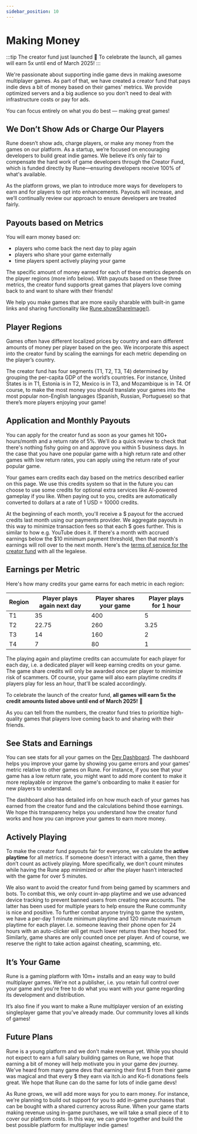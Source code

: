 ```yaml
---
sidebar_position: 10
---
```


# Making Money

:::tip
The creator fund just launched 🥳 To celebrate the launch, all games will earn 5x until end of March 2025!
:::

We're passionate about supporting indie game devs in making awesome multiplayer games. As part of that, we have created a creator fund that pays indie devs a bit of money based on their games' metrics. We provide optimized servers and a big audience so you don't need to deal with infrastructure costs or pay for ads.

You can focus entirely on what you do best — making great games!

## We Don’t Show Ads or Charge Our Players

Rune doesn’t show ads, charge players, or make any money from the games on our platform. As a startup, we’re focused on encouraging developers to build great indie games. We believe it’s only fair to compensate the hard work of game developers through the Creator Fund, which is funded directly by Rune—ensuring developers receive 100% of what's available.

As the platform grows, we plan to introduce more ways for developers to earn and for players to opt into enhancements. Payouts will increase, and we’ll continually review our approach to ensure developers are treated fairly.

## Payouts based on Metrics

You will earn money based on:

- players who come back the next day to play again
- players who share your game externally
- time players spent actively playing your game

The specific amount of money earned for each of these metrics depends on the player regions (more info below). With payouts based on these three metrics, the creator fund supports great games that players love coming back to and want to share with their friends!

We help you make games that are more easily sharable with built-in game links and sharing functionality like [Rune.showShareImage()](../api-reference.md#runeshowshareimage).

## Player Regions

Games often have different localized prices by country and earn different amounts of money per player based on the geo. We incorporate this aspect into the creator fund by scaling the earnings for each metric depending on the player’s country.

The creator fund has four segments (T1, T2, T3, T4) determined by grouping the per-capita GDP of the world’s countries. For instance, United States is in T1, Estonia is in T2, Mexico is in T3, and Mozambique is in T4. Of course, to make the most money you should translate your games into the most popular non-English languages (Spanish, Russian, Portuguese) so that there’s more players enjoying your game!

## Application and Monthly Payouts

You can apply for the creator fund as soon as your games hit 100+ hours/month and a return rate of 5%. We'll do a quick review to check that there's nothing fishy going on and approve you within 5 business days. In the case that you have one popular game with a high return rate and other games with low return rates, you can apply using the return rate of your popular game.

Your games earn credits each day based on the metrics described earlier on this page. We use this credits system so that in the future you can choose to use some credits for optional extra services like AI-powered gameplay if you like. When paying out to you, credits are automatically converted to dollars at a rate of 1 USD = 10000 credits.

At the beginning of each month, you'll receive a $ payout for the accrued credits last month using our payments provider. We aggregate payouts in this way to minimize transaction fees so that each $ goes further. This is similar to how e.g. YouTube does it. If there's a month with accrued earnings below the $10 minimum payment threshold, then that month's earnings will roll over to the next month. Here's the [terms of service for the creator fund](https://www.rune.ai/creator-fund-terms) with all the legalese.

## Earnings per Metric

Here's how many credits your game earns for each metric in each region:

| Region | Player plays again next day | Player shares your game | Player plays for 1 hour |
| ------ | --------------------------- | ----------------------- | ----------------------- |
| T1     | 35                          | 400                     | 5                       |
| T2     | 22.75                       | 260                     | 3.25                    |
| T3     | 14                          | 160                     | 2                       |
| T4     | 7                           | 80                      | 1                       |

The playing again and playtime credits can accumulate for each player for each day, i.e. a dedicated player will keep earning credits on your game. The game share credits will only be awarded once per player to minimize risk of scammers. Of course, your game will also earn playtime credits if players play for less an hour, that'll be scaled accordingly.

To celebrate the launch of the creator fund, **all games will earn 5x the credit amounts listed above until end of March 2025!** 🚀

As you can tell from the numbers, the creator fund tries to prioritize high-quality games that players love coming back to and sharing with their friends.

## See Stats and Earnings

You can see stats for all your games on the [Dev Dashboard](https://dash.rune.ai/). The dashboard helps you improve your game by showing you game errors and your games' metric relative to other games on Rune. For instance, if you see that your game has a low return rate, you might want to add more content to make it more replayable or improve the game's onboarding to make it easier for new players to understand.

The dashboard also has detailed info on how much each of your games has earned from the creator fund and the calculations behind those earnings. We hope this transparency helps you understand how the creator fund works and how you can improve your games to earn more money.

## Actively Playing

To make the creator fund payouts fair for everyone, we calculate the **active playtime** for all metrics. If someone doesn't interact with a game, then they don’t count as actively playing. More specifically, we don’t count minutes while having the Rune app minimized or after the player hasn’t interacted with the game for over 5 minutes.

We also want to avoid the creator fund from being gamed by scammers and bots. To combat this, we only count in-app playtime and we use advanced device tracking to prevent banned users from creating new accounts. The latter has been used for multiple years to help ensure the Rune community is nice and positive. To further combat anyone trying to game the system, we have a per-day 1 minute minimum playtime and 120 minute maximum playtime for each player. I.e. someone leaving their phone open for 24 hours with an auto-clicker will get much lower returns than they hoped for. Similarly, game shares are only counted once per player. And of course, we reserve the right to take action against cheating, scamming, etc.

## It’s Your Game

Rune is a gaming platform with 10m+ installs and an easy way to build multiplayer games. We’re not a publisher, i.e. you retain full control over your game and you're free to do what you want with your game regarding its development and distribution.

It’s also fine if you want to make a Rune multiplayer version of an existing singleplayer game that you’ve already made. Our community loves all kinds of games!

## Future Plans

Rune is a young platform and we don’t make revenue yet. While you should not expect to earn a full salary building games on Rune, we hope that earning a bit of money will help motivate you in your game dev journey. We've heard from many game devs that earning their first $ from their game was magical and that every $ they earn via itch.io and Ko-fi donations feels great. We hope that Rune can do the same for lots of indie game devs!

As Rune grows, we will add more ways for you to earn money. For instance, we're planning to build out support for you to add in-game purchases that can be bought with a shared currency across Rune. When your game starts making revenue using in-game purchases, we will take a small piece of it to cover our platform costs. In this way, we can grow together and build the best possible platform for multiplayer indie games!
